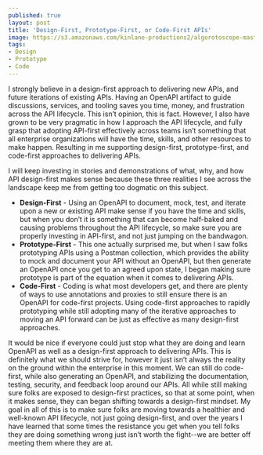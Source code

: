 ```yaml
---
published: true
layout: post
title: 'Design-First, Prototype-First, or Code-First APIs'
image: https://s3.amazonaws.com/kinlane-productions2/algorotoscope-master/docks-docks-light-dali.jpg
tags:
- Design
- Prototype
- Code
---
```

I strongly believe in a design-first approach to delivering new APIs, and future iterations of existing APIs. Having an OpenAPI artifact to guide discussions, services, and tooling saves you time, money, and frustration across the API lifecycle. This isn’t opinion, this is fact. However, I also have grown to be very pragmatic in how I approach the API lifecycle, and fully grasp that adopting API-first effectively across teams isn’t something that all enterprise organizations will have the time, skills, and other resources to make happen. Resulting in me supporting design-first, prototype-first, and code-first approaches to delivering APIs.


I will keep investing in stories and demonstrations of what, why, and how API design-first makes sense because these three realities I see across the landscape keep me from getting too dogmatic on this subject.


- **Design-First** - Using an OpenAPI to document, mock, test, and iterate upon a new or existing API make sense if you have the time and skills, but when you don’t it is something that can become half-baked and causing problems throughout the API lifecycle, so make sure you are properly investing in API-first, and not just jumping on the bandwagon.
- **Prototype-First** - This one actually surprised me, but when I saw folks prototyping APIs using a Postman collection, which provides the ability to mock and document your API without an OpenAPI, but then generate an OpenAPI once you get to an agreed upon state, I began making sure prototype is part of the equation when it comes to delivering APIs.
- **Code-First** - Coding is what most developers get, and there are plenty of ways to use annotations and proxies to still ensure there is an OpenAPI for code-first projects. Using code-first approaches to rapidly prototyping while still adopting many of the iterative approaches to moving an API forward can be just as effective as many design-first approaches.


It would be nice if everyone could just stop what they are doing and learn OpenAPI as well as a design-first approach to delivering APIs. This is definitely what we should strive for, however it just isn’t always the reality on the ground within the enterprise in this moment. We can still do code-first, while also generating an OpenAPI, and stabilizing the documentation, testing, security, and feedback loop around our APIs. All while still making sure folks are exposed to design-first practices, so that at some point, when it makes sense, they can began shifting towards a design-first mindset. My goal in all of this is to make sure folks are moving towards a healthier and well-known API lifecycle, not just going design-first, and over the years I have learned that some times the resistance you get when you tell folks they are doing something wrong just isn’t worth the fight--we are better off meeting them where they are at.
